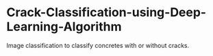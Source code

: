 # Crack-Classification-using-Deep-Learning-Algorithm
Image classification to classify concretes with or without cracks.

